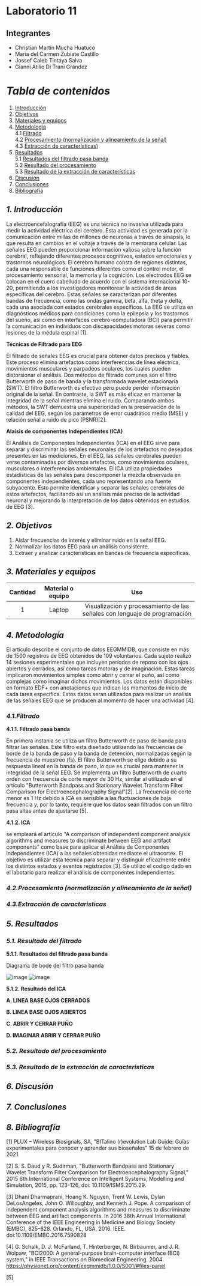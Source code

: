 
# Laboratorio 11
## Integrantes
- Christian Martin Mucha Huatuco
- Maria del Carmen Zubiate Castillo
- Jossef Caleb Tintaya Salva
- Gianni Atilio Di Trani Grández

# *Tabla de contenidos*

1. [Introducción](#id1)
2. [Objetivos](#id2)
3. [Materiales y equipos](#id3)
4. [Metodología](#id4)\
     4.1 [Filtrado](#id5)\
     4.2 [Procesamiento (normalización y alineamiento de la señal)](#id6)\
     4.3 [Extracción de características)](#id7)
5. [Resultados](#id8)\
     5.1 [Resultados del filtrado pasa banda](#id9)\
     5.2 [Resultado del procesamiento](#id10)\
     5.3 [Resultado de la extracción de características](#id11)
6. [Discusión](#id12)
7. [Conclusiones](#id12)
8. [Bibliografía](#id13)
   
## *1. Introducción* <a name="id1"></a>

La electroencefalografía (EEG) es una técnica no invasiva utilizada para medir la actividad eléctrica del cerebro. Esta actividad es generada por la comunicación entre millas de millones de neuronas a través de sinapsis, lo que resulta en cambios en el voltaje a través de la membrana celular. Las señales EEG pueden proporcionar información valiosa sobre la función cerebral, reflejando diferentes procesos cognitivos, estados emocionales y trastornos neurológicos. El cerebro humano consta de regiones distintas, cada una responsable de funciones diferentes como el control motor, el procesamiento sensorial, la memoria y la cognición. Los electrodos EEG se colocan en el cuero cabelludo de acuerdo con el sistema internacional 10-20, permitiendo a los investigadores monitorear la actividad de áreas específicas del cerebro. Estas señales se caracterizan por diferentes bandas de frecuencia, como las ondas gamma, beta, alfa, theta y delta, cada una asociada con estados cerebrales específicos. La EEG se utiliza en diagnósticos médicos para condiciones como la epilepsia y los trastornos del sueño, así como en interfaces cerebro-computadora (BCI) para permitir la comunicación en individuos con discapacidades motoras severas como lesiones de la médula espinal [1].

**Técnicas de Filtrado para EEG**

El filtrado de señales EEG es crucial para obtener datos precisos y fiables. Este proceso elimina artefactos como interferencias de línea eléctrica, movimientos musculares y parpadeos oculares, los cuales pueden distorsionar el análisis. Dos métodos de filtrado comunes son el filtro Butterworth de paso de banda y la transformada wavelet estacionaria (SWT). El filtro Butterworth es efectivo pero puede perder información original de la señal. En contraste, la SWT es más eficaz en mantener la integridad de la señal mientras elimina el ruido. Comparando ambos métodos, la SWT demuestra una superioridad en la preservación de la calidad del EEG, según los parámetros de error cuadrático medio (MSE) y relación señal a ruido de pico (PSNR)[2].

**Alaisis de componentes Independientes (ICA)**

El Análisis de Componentes Independientes (ICA) en el EEG sirve para separar y discriminar las señales neuronales de los artefactos no deseados presentes en las mediciones. En el EEG, las señales cerebrales pueden verse contaminadas por diversos artefactos, como movimientos oculares, musculares o interferencias ambientales. El ICA utiliza propiedades estadísticas de las señales para descomponer la mezcla observada en componentes independientes, cada uno representando una fuente subyacente. Esto permite identificar y separar las señales cerebrales de estos artefactos, facilitando así un análisis más preciso de la actividad neuronal y mejorando la interpretación de los datos obtenidos en estudios de EEG [3].

## *2. Objetivos* <a name="id2"></a>

1. Aislar frecuencias de interés y eliminar ruido en la señal EEG.
3. Normalizar los datos EEG para un análisis consistente.
4. Extraer y analizar características en bandas de frecuencia específicas.

## *3. Materiales y equipos* <a name="id3"></a>

| Cantidad |	Material o equipo |	Uso
|:------------:|:---------------:|:------------:|
| 1	| Laptop	| Visualización y procesamiento de las señales con lenguaje de programación

## *4. Metodología* <a name="id4"></a>

El artículo describe el conjunto de datos EEGMMIDB, que consiste en más de 1500 registros de EEG obtenidos de 109 voluntarios. Cada sujeto realizó 14 sesiones experimentales que incluyen períodos de reposo con los ojos abiertos y cerrados, así como tareas motoras y de imaginación. Estas tareas implicaron movimientos simples como abrir y cerrar el puño, así como complejas como imaginar dichos movimientos. Los datos están disponibles en formato EDF+ con anotaciones que indican los momentos de inicio de cada tarea específica. Estos datos seran utilizados para realizar un analisis de las señales EEG que se producen al momento de hacer una actividad [4]. 

### *4.1.Filtrado* <a name="id5"></a>

**4.1.1. Filtrado pasa banda**

En primera instania se utiliza un filtro Butterworth de paso de banda para filtrar las señales. Este filtro esta diseñado utilizando las frecuencias de borde de la banda de paso y la banda de detención, normalizadas según la frecuencia de muestreo (fs). El filtro Butterworth se elige debido a su respuesta lineal en la banda de paso, lo que es crucial para mantener la integridad de la señal EEG. Se implementa un filtro Butterworth de cuarto orden con frecuencia de corte mayor de 30 Hz, similar al utilizado en el artículo "Butterworth Bandpass and Stationary Wavelet Transform Filter Comparison for Electroencephalography Signal"[2]. La frecuencia de corte menor es 1 Hz debido a ICA es sensible a las fluctuaciones de baja frecuencia y, por lo tanto, requiere que los datos sean filtrados con un filtro pasa altas antes de ajustarse [5].

**4.1.2. ICA**

se empleará el artículo "A comparison of independent component analysis algorithms and measures to discriminate between EEG and artifact components" como base para aplicar el Análisis de Componentes Independientes (ICA) a las señales obtenidas mediante el ultracortex. El objetivo es utilizar esta técnica para separar y distinguir eficazmente entre los distintos estados y eventos registrados [3]. Se utilizo el codigo dado en el labotario para realizar el análisis de componentes independientes. 


### *4.2.Procesamiento (normalización y alineamiento de la señal)* <a name="id6"></a>


### *4.3.Extracción de caractaristicas* <a name="id7"></a>

## *5. Resultados* <a name="id8"></a>


### *5.1. Resultado del filtrado* <a name="id9"></a>

**5.1.1. Resultados del filtrado pasa banda**

Diagrama de bode del filtro pasa banda

![image](https://github.com/MariaZubiate/isb_2024_gh82/assets/164538247/b02491c6-fc65-4e16-9117-415ee349f0c0)
![image](https://github.com/MariaZubiate/isb_2024_gh82/assets/164538247/a7bc6866-7246-4530-97e5-d732bedcb6c7)

**5.1.2. Resultado del ICA**


**A. LINEA BASE OJOS CERRADOS**

**B. LINEA BASE OJOS ABIERTOS**

**C. ABRIR Y CERRAR PUÑO**

**D. IMAGINAR ABRIR Y CERRAR PUÑO**

### *5.2. Resultado del procesamiento* <a name="id10"></a>



### *5.3. Resultado de la extracción de caracteristicas* <a name="id11"></a>



## *6. Discusión* <a name="id12"></a>

## *7. Conclusiones* <a name="id13"></a>


## *8. Bibliografía* <a name="id14"></a>

[1] PLUX – Wireless Biosignals, SA, "BITalino (r)evolution Lab Guide: Guías experimentales para conocer y aprender sus bioseñales" 15 de febrero de 2021.

[2] S. S. Daud y R. Sudirman, "Butterworth Bandpass and Stationary Wavelet Transform Filter Comparison for Electroencephalography Signal," 2015 6th International Conference on Intelligent Systems, Modelling and Simulation, 2015, pp. 123-126, doi: 10.1109/ISMS.2015.29.

[3] Dhani Dharmaprani, Hoang K. Nguyen, Trent W. Lewis, Dylan DeLosAngeles, John O. Willoughby, and Kenneth J. Pope. A comparison of independent component analysis algorithms and measures to discriminate between EEG and artifact components. In 2016 38th Annual International Conference of the IEEE Engineering in Medicine and Biology Society (EMBC), 825–828. Orlando, FL, USA, 2016. IEEE. doi:10.1109/EMBC.2016.7590828

[4] G. Schalk, D. J. McFarland, T. Hinterberger, N. Birbaumer, and J. R. Wolpaw, "BCI2000: A general-purpose brain-computer interface (BCI) system," in IEEE Transactions on Biomedical Engineering. 2004. https://physionet.org/content/eegmmidb/1.0.0/S001/#files-panel

[5]
